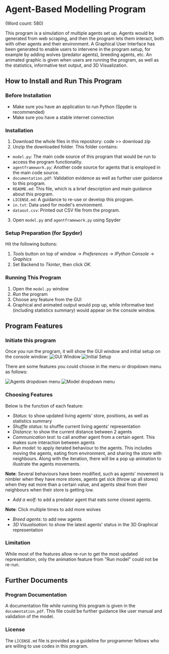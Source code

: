 # Agent-Based Modelling Program
(Word count: 580)

This program is a simulation of multiple agents set up. Agents would be generated from web scraping, and then the program lets them interact, both with other agents and their environment. A Graphical User Interface has been generated to enable users to intervene in the program setup, for example by adding wolves (predator agents), breeding agents, etc. An animated graphic is given when users are running the program, as well as the statistics, informative text output, and 3D Visualization.

## How to Install and Run This Program
### Before Installation
* Make sure you have an application to run Python (Spyder is recommended)
* Make sure you have a stable internet connection

### Installation
1. Download the whole files in this repository: code >> download zip
2. Unzip the downloaded folder. This folder contains:
* `model.py`: The main code source of this program that would be run to access the program functionality.
* `agentframework.py`: Another code source for agents that is employed in the main code source.
* `documentation.pdf`: Validation evidence as well as further user guidance to this program.
* `README.md`: This file, which is a brief description and main guidance about this program.
* `LICENSE.md`: A guidance to re-use or develop this program.
* `in.txt`: Data used for model's environment.
* `dataout.csv`: Printed out CSV file from the program.

3. Open `model.py` and `agentframework.py` using Spyder

### Setup Preparation (for Spyder)
Hit the following buttons:
1. _Tools_ button on top of window -> _Preferences_ -> _IPython Console_ -> _Graphics_
2. Set Backend to _Tkinter_, then click _OK_.

### Running This Program
1. Open the `model.py` window
2. _Run_ the program
3. Choose any feature from the GUI
4. Graphical and animated output would pop up, while informative text (including statistics summary) would appear on the console window.

## Program Features
### Initiate this program
Once you run the program, it will show the GUI window and initial setup on the console window:
![GUI Window](https://user-images.githubusercontent.com/113346710/197628239-eddb4579-dfed-40df-8b93-6b5a103c69c2.png)
![Initial Setup](https://user-images.githubusercontent.com/113346710/197627683-0bf6336d-2f29-41f0-8bf0-21931fba0f66.png)

There are some features you could choose in the menu or dropdown menu as follows:

![Agents dropdown menu](https://user-images.githubusercontent.com/113346710/197629007-e5c5a925-83ae-4c98-b5a6-0cecd971ca94.png)
![Model dropdown menu](https://user-images.githubusercontent.com/113346710/197631767-b1fcc8db-ca0e-4390-b591-c251e9842a92.png)

### Choosing Features
Below is the function of each feature:
* _Status_: to show updated living agents' store, positions, as well as statistics summary
* _Shuffle status_: to shuffle current living agents' representation
* _Distance_: to show the current distance between 2 agents
* _Communication test_: to call another agent from a certain agent. This makes sure interaction between agents
* _Run model_: to apply iterated behaviour to the agents. This includes moving the agents, eating from environment, and sharing the store with neighbours. Along with the iteration, there will be a pop up animation to illustrate the agents movements.

**Note**: Several behaviours have been modified, such as agents' movement is nimbler when they have more stores, agents get sick (throw up all stores) when they eat more than a certain value, and agents steal from their neighbours when their store is getting low.
* _Add a wolf_: to add a predator agent that eats some closest agents.

**Note**: Click multiple times to add more wolves
* _Breed agents_: to add new agents
* _3D Visualisation_: to show the latest agents' status in the 3D Graphical representation

### Limitation
While most of the features allow re-run to get the most updated representation, only the animation feature from "Run model" could not be re-run.

## Further Documents
### Program Documentation
A documentation file while running this program is given in the `documentation.pdf`. This file could be further guidance like user manual and validation of the model.
### License
The `LICENSE.md` file is provided as a guideline for programmer fellows who are willing to use codes in this program.
